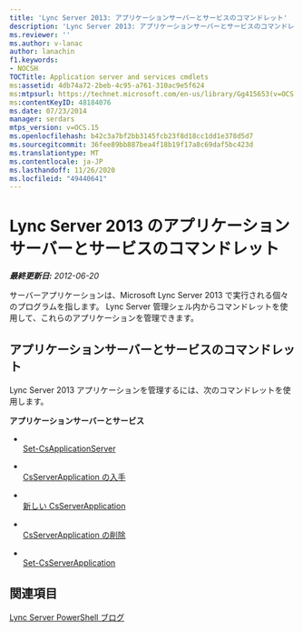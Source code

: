 ```yaml
---
title: 'Lync Server 2013: アプリケーションサーバーとサービスのコマンドレット'
description: 'Lync Server 2013: アプリケーションサーバーとサービスのコマンドレット。'
ms.reviewer: ''
ms.author: v-lanac
author: lanachin
f1.keywords:
- NOCSH
TOCTitle: Application server and services cmdlets
ms:assetid: 4db74a72-2beb-4c95-a761-310ac9e5f624
ms:mtpsurl: https://technet.microsoft.com/en-us/library/Gg415653(v=OCS.15)
ms:contentKeyID: 48184076
ms.date: 07/23/2014
manager: serdars
mtps_version: v=OCS.15
ms.openlocfilehash: b42c3a7bf2bb3145fcb23f8d18cc1dd1e378d5d7
ms.sourcegitcommit: 36fee89bb887bea4f18b19f17a8c69daf5bc423d
ms.translationtype: MT
ms.contentlocale: ja-JP
ms.lasthandoff: 11/26/2020
ms.locfileid: "49440641"
---
```

# <a name="application-server-and-services-cmdlets-in-lync-server-2013"></a>Lync Server 2013 のアプリケーションサーバーとサービスのコマンドレット

<div data-xmlns="http://www.w3.org/1999/xhtml">

<div class="topic" data-xmlns="http://www.w3.org/1999/xhtml" data-msxsl="urn:schemas-microsoft-com:xslt" data-cs="https://msdn.microsoft.com/">

<div data-asp="https://msdn2.microsoft.com/asp">



</div>

<div id="mainSection">

<div id="mainBody">

<span> </span>

_**最終更新日:** 2012-06-20_

サーバーアプリケーションは、Microsoft Lync Server 2013 で実行される個々のプログラムを指します。 Lync Server 管理シェル内からコマンドレットを使用して、これらのアプリケーションを管理できます。

<div>

## <a name="application-server-and-services-cmdlets"></a>アプリケーションサーバーとサービスのコマンドレット

Lync Server 2013 アプリケーションを管理するには、次のコマンドレットを使用します。

**アプリケーションサーバーとサービス**

  - <span></span>  
    [Set-CsApplicationServer](https://technet.microsoft.com/library/Gg398562(v=OCS.15))

<!-- end list -->

  - <span></span>  
    [CsServerApplication の入手](https://technet.microsoft.com/library/Gg425948(v=OCS.15))

  - <span></span>  
    [新しい CsServerApplication](https://technet.microsoft.com/library/Gg398096(v=OCS.15))

  - <span></span>  
    [CsServerApplication の削除](https://technet.microsoft.com/library/Gg398366(v=OCS.15))

  - <span></span>  
    [Set-CsServerApplication](https://technet.microsoft.com/library/Gg412850(v=OCS.15))

</div>

<div>

## <a name="see-also"></a>関連項目


[Lync Server PowerShell ブログ](https://go.microsoft.com/fwlink/p/?linkid=203150)  
  

</div>

</div>

<span> </span>

</div>

</div>

</div>

